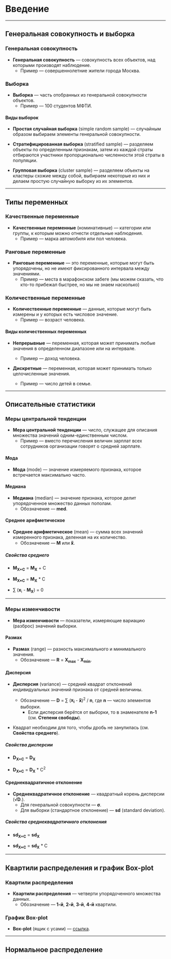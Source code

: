 # Введение

---

## Генеральная совокупность и выборка

### Генеральная совокупность

* **Генеральная совокупность** — совокупность всех объектов, над которыми производят наблюдение.
    * Пример — совершеннолетние жители города Москва.

### Выборка

* **Выборка** — часть отобранных из генеральной совокупности объектов.
    * Пример — 100 студентов МФТИ.

#### Виды выборок

* **Простая случайная выборка** (simple random sample) — случайным образом выбираем элементы генеральной совокупности.


* **Стратифицированная выборка** (stratified sample) — разделяем объекты по определенным признакам, затем из каждой
  страты отбираются участники пропорционально численности этой страты в популяции.


* **Групповая выборка** (cluster sample) — разделяем объекты на кластеры схожие между собой, выбираем некоторые из них и
  делаем простую случайную выборку из их элементов.

---

## Типы переменных

### Качественные переменные

* **Качественные переменные** (номинативные) — категории или группы, к которым можно отнести отдельные наблюдения.
    * Пример — марка автомобиля или пол человека.

### Ранговые переменные

* **Ранговые переменные** — это переменные, которые могут быть упорядочены, но не имеют фиксированного интервала между
  значениями.
    * Пример — места в марафонском забеге (мы можем сказать, что кто-то прибежал быстрее, но мы не знаем насколько)

### Количественные переменные

* **Количественные переменные** — данные, которые могут быть измерены и у которых есть числовое значение.
    * Пример — возраст человека.

#### Виды количественных переменных

* **Непрерывные** — переменная, которая может принимать любые значения в определенном диапазоне или на интервале.
    * Пример — доход человека.


* **Дискретные** — переменная, которая может принимать только целочисленные значения.
    * Пример — число детей в семье.

---

## Описательные статистики

### Меры центральной тенденции

* **Мера центральной тенденции** — число, служащее для описания множества значений одним-единственным числом.
    * Пример — вместо перечисления величин зарплат всех сотрудников организации говорят о средней зарплате.

#### Мода

* **Мода** (mode) — значение измеряемого признака, которое встречается максимально часто.

#### Медиана

* **Медиана** (median) — значение признака, которое делит упорядоченное множество данных пополам.
    * Обозначение — **med**.

#### Среднее арифметическое

* **Среднее арифметическое** (mean) — сумма всех значений измеренного признака, деленная на их количество.
    * Обозначение — **M** или **x̅**.

##### Свойства среднего

* **M<sub>X+C</sub>** = **M<sub>X</sub>** + C

* **M<sub>X*C</sub>** = **M<sub>X</sub>** * C

* ∑ (**x**<sub>i</sub> - **M<sub>X</sub>**) = 0

---

### Меры изменчивости

* **Мера изменчивости** — показатели, измеряющие вариацию (разброс) значений выборки.

#### Размах

* **Размах** (range) — разность максимального и минимального значения.
    * Обозначение — **R** = **X<sub>max</sub>** - **X<sub>min</sub>**.

#### Дисперсия

* **Дисперсия** (variance) — средний квадрат отклонений индивидуальных значений признака от средней величины.
    * Обозначение — **D** = ∑ (**x<sub>i</sub>** - **x̅**)<sup>2</sup> / **n**, где **n** — число элементов выборки.
        * Если дисперсия берётся от выборки, то в знаменателе **n-1** (см. **Степени свободы**).


* Квадрат необходим для того, чтобы дробь не занулилась (см. **Свойства среднего**).

##### Свойства дисперсии

* **D<sub>X+C</sub>** = **D<sub>X</sub>**

* **D<sub>X*C</sub>** = **D<sub>X</sub>** * C<sup>2</sup>

#### Среднеквадратичное отклонение

* **Среднеквадратичное отклонение** — квадратный корень дисперсии (√**D**.).
    * Для генеральной совокупности — **σ**.
    * Для выборки (стандартное отклонение) — **sd** (standard deviation).

##### Свойства среднеквадратичного отклонения

* **sd<sub>X+C</sub>** = **sd<sub>X</sub>**

* **sd<sub>X*C</sub>** = **sd<sub>X</sub>** * C

---

## Квартили распределения и график Box-plot

### Квартили распределения

* **Квартили распределения** — четверти упорядоченного множества данных.
    * Обозначение — **1-й**, **2-й**, **3-й**, **4-й** квартили.

### График Box-plot

* **Box-plot** (ящик с
  усами) — [ссылка](https://ru.wikipedia.org/wiki/%D0%AF%D1%89%D0%B8%D0%BA_%D1%81_%D1%83%D1%81%D0%B0%D0%BC%D0%B8#%D0%9F%D0%BE%D1%81%D1%82%D1%80%D0%BE%D0%B5%D0%BD%D0%B8%D0%B5).

---

## Нормальное распределение